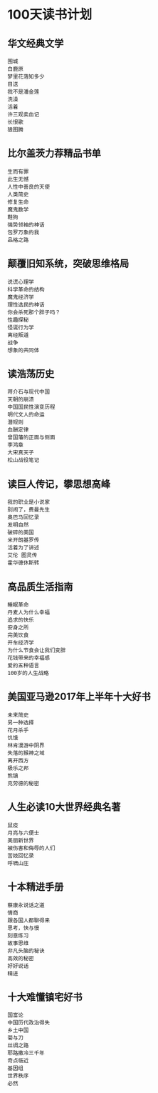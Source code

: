 # 100天读书计划

## 华文经典文学
    围城                      
    白鹿原                   
    梦里花落知多少     
    目送                       
    我不是潘金莲        
    洗澡                      
    活着                      
    许三观卖血记        
    长恨歌                   
    狼图腾                   

## 比尔盖茨力荐精品书单
    生而有罪                
    此生无憾                
    人性中善良的天使  
    人类简史                
    修复生命                
    魔鬼数学                
    鞋狗                       
    强势领袖的神话     
    包罗万象的我         
    品格之路                

## 颠覆旧知系统，突破思维格局
    说谎心理学           
    科学革命的结构
    魔鬼经济学
    理性选民的神话
    你会杀死那个胖子吗？
    性趣探秘
    怪诞行为学
    离经叛道
    战争
    想象的共同体

## 读浩荡历史 
    蒋介石与现代中国
    天朝的崩溃
    中国国民性演变历程
    明代文人的命运
    潜规则
    血酬定律
    曾国藩的正面与侧面
    李鸿章
    大宋真天子
    松山战役笔记
    
## 读巨人传记，攀思想高峰
    我的职业是小说家
    别闹了，费曼先生
    奥巴马回忆录
    发明自然
    破碎的美国
    米开朗基罗传
    活着为了讲述
    艾伦 图灵传
    霍华德休斯转
    
## 高品质生活指南
    睡眠革命
    丹麦人为什么幸福
    追求的快乐
    安身之所
    完美饮食
    开车经济学
    为什么节食会让我们变胖
    花钱带来的幸福感
    爱的五种语言
    100岁的人生战略
    
## 美国亚马逊2017年上半年十大好书
    未来简史
    另一种选择
    花月杀手
    饥饿
    林肯漫游中阴界
    失落的猴神之域
    离开西方
    极乐之邦
    熊镇
    克劳德的秘密
    
## 人生必读10大世界经典名著
    鼠疫
    月亮与六便士
    美丽新世界
    被伤害和侮辱的人们
    苦妓回忆录
    呼啸山庄
    
## 十本精进手册
    蔡康永说话之道
    情商
    跟各国人都聊得来
    思考，快与慢
    刻意练习
    故事思维
    非凡头脑的秘诀
    高效的秘密
    好好说话
    精进
    
## 十大难懂镇宅好书
    国富论
    中国历代政治得失
    乡土中国
    菊与刀
    丝绸之路
    耶路撒冷三千年
    奇点临近
    基因组
    世界秩序
    必然


